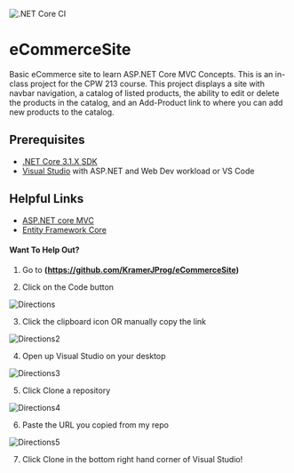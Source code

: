 ![.NET Core CI](https://github.com/KramerJProg/eCommerceSite/workflows/.NET%20Core%20CI/badge.svg)

# eCommerceSite
Basic eCommerce site to learn ASP.NET Core MVC Concepts. This is an in-class project for the CPW 213 course. This project displays a site with navbar navigation, a catalog of listed products, the ability to edit or delete the products in the catalog, and an Add-Product link to where you can add new products to the catalog.

## Prerequisites
- [.NET Core 3.1.X SDK](https://dotnet.microsoft.com/download/dotnet-core/3.1)
- [Visual Studio](https://visualstudio.microsoft.com/) with ASP.NET and Web Dev workload or VS Code

## Helpful Links
- [ASP.NET core MVC](https://docs.microsoft.com/en-us/aspnet/core/tutorials/first-mvc-app/start-mvc?view=aspnetcore-5.0&tabs=visual-studio)
- [Entity Framework Core](https://docs.microsoft.com/en-us/ef/core/)

#### Want To Help Out?
1. Go to __(https://github.com/KramerJProg/eCommerceSite)__ 

2. Click on the Code button

![Directions](https://user-images.githubusercontent.com/72529822/106406534-6272f780-63ee-11eb-99d2-9a2bdee172e1.png)

3. Click the clipboard icon OR manually copy the link

![Directions2](https://user-images.githubusercontent.com/72529822/106406055-f217a680-63ec-11eb-9382-a0450a3feed6.png)

4. Open up Visual Studio on your desktop

![Directions3](https://user-images.githubusercontent.com/72529822/106406669-df9e6c80-63ee-11eb-9a9c-ec378896993e.png)

5. Click Clone a repository

![Directions4](https://user-images.githubusercontent.com/72529822/106406742-1a080980-63ef-11eb-897d-f5d13600c231.png)

6. Paste the URL you copied from my repo

![Directions5](https://user-images.githubusercontent.com/72529822/106406966-baf6c480-63ef-11eb-89f3-5563e6a317dd.png)

7. Click Clone in the bottom right hand corner of Visual Studio!

